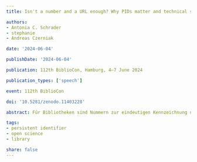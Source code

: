 ```yaml
---
title: Isn't a number and a URL enough? Why PIDs matter and technical solutions alone are not sufficient

authors:
- Antonia C. Schrader
- stephanie
- Andreas Czerniak

date: '2024-06-04'

publishDate: '2024-06-04'

publication: 112th BiblioCon, Hamburg, 4–7 June 2024

publication_types: ['speech']

event: 112th BiblioCon

doi: '10.5281/zenodo.11403228'

abstract: Für Bibliotheken sind Nummern zur eindeutigen Kennzeichnung und Identifizierung selbstverständlich. Mit der Digitalisierung sind persistente Identifikatoren (PIDs) für primär digitale Objekte im Bibliotheksalltag üblich geworden. Dies gilt insbesondere im Fall wissenschaftlicher Bibliotheken, die Repositorien zur Ablage digitaler Publikationen und Daten betreiben sowie zunehmend auch eigene Publikationsdienste anbieten. PIDs werden in der digitalen Wissenschaft und im Zuge von Open Science jedoch für vielseitige Zwecke und Objekte eingesetzt, von denen einige für Bibliotheken zwar eher neu, aber insbesondere angesichts ihres Wandels von Relevanz sind. Dazu zählen neuere PIDs für bereits bekannte Zwecke sowie PIDs für bisher im Bibliotheksbereich unübliche Zwecke. Hier dargestellt ist das zunehmend komplexer werdende Netz der zu identifizierenden Entitäten und den dafür gebräuchlichen PIDs aus der Sicht von Bibliotheken.

tags:
- persistent identifier
- open science
- library

share: false
---
```

